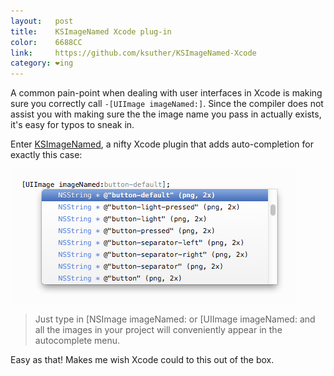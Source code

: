 ```yaml
---
layout:   post
title:    KSImageNamed Xcode plug-in
color:    6688CC
link:     https://github.com/ksuther/KSImageNamed-Xcode
category: ❤ing
---
```


A common pain-point when dealing with user interfaces in Xcode is making sure
you correctly call `-[UIImage imageNamed:]`. Since the compiler does not assist
you with making sure the the image name you pass in actually exists, it's easy
for typos to sneak in.

Enter [KSImageNamed], a nifty Xcode plugin that adds auto-completion for exactly
this case:

<div class="img-wrapper">
	<img src="/img/ksimagenamed.png" alt="KSImageNamed in action">
</div>

> Just type in [NSImage imageNamed: or [UIImage imageNamed: and all the images
> in your project will conveniently appear in the autocomplete menu.

Easy as that! Makes me wish Xcode could to this out of the box.

[ksimagenamed]: https://github.com/ksuther/KSImageNamed-Xcode
